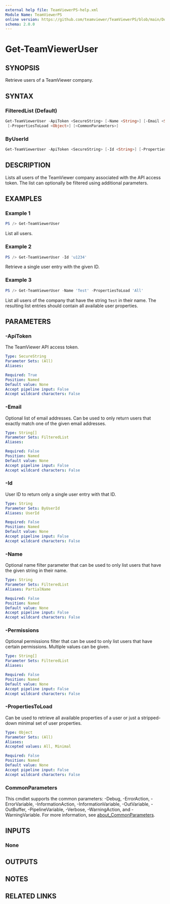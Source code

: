 ```yaml
---
external help file: TeamViewerPS-help.xml
Module Name: TeamViewerPS
online version: https://github.com/teamviewer/TeamViewerPS/blob/main/Docs/Help/Get-TeamViewerUser.md
schema: 2.0.0
---
```


# Get-TeamViewerUser

## SYNOPSIS

Retrieve users of a TeamViewer company.

## SYNTAX

### FilteredList (Default)

```powershell
Get-TeamViewerUser -ApiToken <SecureString> [-Name <String>] [-Email <String[]>] [-Permissions <String[]>]
 [-PropertiesToLoad <Object>] [<CommonParameters>]
```

### ByUserId

```powershell
Get-TeamViewerUser -ApiToken <SecureString> [-Id <String>] [-PropertiesToLoad <Object>] [<CommonParameters>]
```

## DESCRIPTION

Lists all users of the TeamViewer company associated with the API access token.
The list can optionally be filtered using additional parameters.

## EXAMPLES

### Example 1

```powershell
PS /> Get-TeamViewerUser
```

List all users.

### Example 2

```powershell
PS /> Get-TeamViewerUser -Id 'u1234'
```

Retrieve a single user entry with the given ID.

### Example 3

```powershell
PS /> Get-TeamViewerUser -Name 'Test' -PropertiesToLoad 'All'
```

List all users of the company that have the string `Test` in their name.
The resulting list entries should contain all available user properties.

## PARAMETERS

### -ApiToken

The TeamViewer API access token.

```yaml
Type: SecureString
Parameter Sets: (All)
Aliases:

Required: True
Position: Named
Default value: None
Accept pipeline input: False
Accept wildcard characters: False
```

### -Email

Optional list of email addresses. Can be used to only return users that exactly match one of the given email addresses.

```yaml
Type: String[]
Parameter Sets: FilteredList
Aliases:

Required: False
Position: Named
Default value: None
Accept pipeline input: False
Accept wildcard characters: False
```

### -Id

User ID to return only a single user entry with that ID.

```yaml
Type: String
Parameter Sets: ByUserId
Aliases: UserId

Required: False
Position: Named
Default value: None
Accept pipeline input: False
Accept wildcard characters: False
```

### -Name

Optional name filter parameter that can be used to only list users that have the given string in their name.

```yaml
Type: String
Parameter Sets: FilteredList
Aliases: PartialName

Required: False
Position: Named
Default value: None
Accept pipeline input: False
Accept wildcard characters: False
```

### -Permissions

Optional permissions filter that can be used to only list users that have
certain permissions. Multiple values can be given.

```yaml
Type: String[]
Parameter Sets: FilteredList
Aliases:

Required: False
Position: Named
Default value: None
Accept pipeline input: False
Accept wildcard characters: False
```

### -PropertiesToLoad

Can be used to retrieve all available properties of a user or just a stripped-down minimal set of user properties.

```yaml
Type: Object
Parameter Sets: (All)
Aliases:
Accepted values: All, Minimal

Required: False
Position: Named
Default value: None
Accept pipeline input: False
Accept wildcard characters: False
```

### CommonParameters

This cmdlet supports the common parameters: -Debug, -ErrorAction, -ErrorVariable, -InformationAction, -InformationVariable, -OutVariable, -OutBuffer, -PipelineVariable, -Verbose, -WarningAction, and -WarningVariable. For more information, see [about_CommonParameters](http://go.microsoft.com/fwlink/?LinkID=113216).

## INPUTS

### None

## OUTPUTS

## NOTES

## RELATED LINKS
